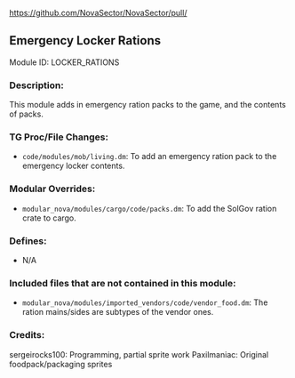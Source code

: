 <!-- This should be copy-pasted into the root of your module folder as readme.md -->

https://github.com/NovaSector/NovaSector/pull/<!--PR Number-->

## Emergency Locker Rations

Module ID: LOCKER_RATIONS

### Description:

This module adds in emergency ration packs to the game, and the contents of packs.

### TG Proc/File Changes:

- `code/modules/mob/living.dm`: To add an emergency ration pack to the emergency locker contents.
<!-- If you edited any core procs, you should list them here. You should specify the files and procs you changed.
E.g: 
- `code/modules/mob/living.dm`: `proc/overriden_proc`, `var/overriden_var`
-->

### Modular Overrides:

- `modular_nova/modules/cargo/code/packs.dm`: To add the SolGov ration crate to cargo.
<!-- If you added a new modular override (file or code-wise) for your module, you should list it here. Code files should specify what procs they changed, in case of multiple modules using the same file.
E.g: 
- `modular_nova/master_files/sound/my_cool_sound.ogg`
- `modular_nova/master_files/code/my_modular_override.dm`: `proc/overriden_proc`, `var/overriden_var`
-->

### Defines:

- N/A
<!-- If you needed to add any defines, mention the files you added those defines in, along with the name of the defines. -->

### Included files that are not contained in this module:

- `modular_nova/modules/imported_vendors/code/vendor_food.dm`: The ration mains/sides are subtypes of the vendor ones.

### Credits:

sergeirocks100: Programming, partial sprite work
Paxilmaniac: Original foodpack/packaging sprites
